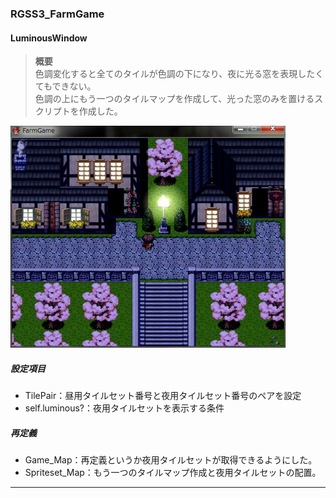 ### RGSS3_FarmGame
#### LuminousWindow
>**概要**  
> 色調変化すると全てのタイルが色調の下になり、夜に光る窓を表現したくてもできない。  
> 色調の上にもう一つのタイルマップを作成して、光った窓のみを置けるスクリプトを作成した。  

![my image](images/luminous_01.jpg)

##### 設定項目
- TilePair：昼用タイルセット番号と夜用タイルセット番号のペアを設定
- self.luminous?：夜用タイルセットを表示する条件

##### 再定義
- Game_Map：再定義というか夜用タイルセットが取得できるようにした。
- Spriteset_Map：もう一つのタイルマップ作成と夜用タイルセットの配置。

---
